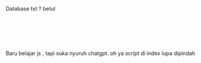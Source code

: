 Database txt ? betul
<br>
<br>
<br>
<br>
<br>
<br>
<br>
Baru belajar js , tapi suka nyuruh chatgpt.
oh ya script di index lupa dipindah
